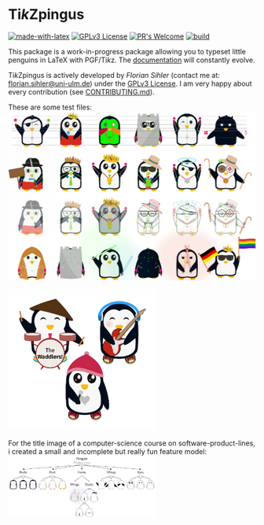 # Ti*k*Zpingus

[![made-with-latex](https://img.shields.io/badge/Made%20with-LaTeX-1f425f.svg)](https://www.latex-project.org/) [![GPLv3 License](https://img.shields.io/badge/License-GPL%20v3-yellow.svg)](https://opensource.org/licenses/GPL-3.0) [![PR's Welcome](https://img.shields.io/badge/PRs-welcome-brightgreen.svg?style=flat)](http://makeapullrequest.com) [![build](https://github.com/EagleoutIce/tikzpingus/actions/workflows/compile.yaml/badge.svg)](https://github.com/EagleoutIce/tikzpingus/actions/workflows/compile.yaml)

This package is a work-in-progress package allowing you to typeset little penguins in LaTeX with PGF/Ti*k*z.
The [documentation](https://media.githubusercontent.com/media/EagleoutIce/tikzpingus/gh-pages/build/documentation.pdf) will constantly evolve.

Ti*k*Zpingus is actively developed by *Florian Sihler* (contact me at: <florian.sihler@uni-ulm.de>) under the [GPLv3 License](LICENSE). I am very happy about every contribution (see [CONTRIBUTING.md](CONTRIBUTING.md)).

These are some test files:\
[<img src="https://github.com/EagleoutIce/tikzpingus/blob/gh-pages/preview-1.png?raw=true" width="600"/>](https://media.githubusercontent.com/media/EagleoutIce/tikzpingus/gh-pages/build/showcase.pdf)

[<img src="https://github.com/EagleoutIce/tikzpingus/blob/gh-pages/minimal-1.png?raw=true" width="300"/>](https://media.githubusercontent.com/media/EagleoutIce/tikzpingus/gh-pages/build/minimal.pdf)

For the title image of a computer-science course on software-product-lines, i created a small and incomplete but really fun feature model:\
[<img src="https://github.com/EagleoutIce/tikzpingus/blob/gh-pages/spl-1.png?raw=true" width="300"/>](https://media.githubusercontent.com/media/EagleoutIce/tikzpingus/gh-pages/build/spl.pdf)
